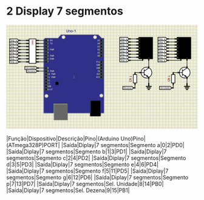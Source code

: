 # 2 Display 7 segmentos


![Circuito](img/circuito_5.png)

|Função|Dispositivo|Descrição|Pino|(Arduino Uno)Pino|(ATmega328P)PORT|
|Saída|Diplay|7 segmentos|Segmento a|0|2|PD0|
|Saída|Diplay|7 segmentos|Segmento b|1|3|PD1|
|Saída|Diplay|7 segmentos|Segmento c|2|4|PD2|
|Saída|Diplay|7 segmentos|Segmento d|3|5|PD3|
|Saída|Diplay|7 segmentos|Segmento e|4|6|PD4|
|Saída|Diplay|7 segmentos|Segmento f|5|11|PD5|
|Saída|Diplay|7 segmentos|Segmento g|6|12|PD6|
|Saída|Diplay|7 segmentos|Segmento p|7|13|PD7|
|Saída|Diplay|7 segmentos|Sel. Unidade|8|14|PB0|
|Saída|Diplay|7 segmentos|Sel. Dezena|9|15|PB1|
